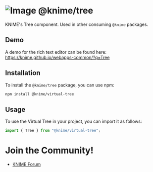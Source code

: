 # ![Image](https://www.knime.com/sites/default/files/knime_logo_github_40x40_4layers.png) @knime/tree

KNIME's Tree component. Used in other consuming `@knime` packages.

## Demo

A demo for the rich text editor can be found here:
https://knime.github.io/webapps-common/?q=Tree

## Installation

To install the `@knime/tree` package, you can use npm:

```bash
npm install @knime/virtual-tree
```

## Usage

To use the Virtual Tree in your project, you can import it as follows:

```javascript
import { Tree } from "@knime/virtual-tree";
```

# Join the Community!

- [KNIME Forum](https://forum.knime.com/)
